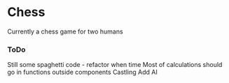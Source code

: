 # Chess

Currently a chess game for two humans

### ToDo

Still some spaghetti code - refactor when time
Most of calculations should go in functions outside components
Castling
Add AI
